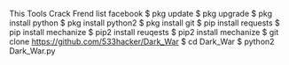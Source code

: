 This Tools Crack Frend list facebook
$ pkg update
$ pkg upgrade
$ pkg install python
$ pkg install python2 
$ pkg install git
$ pip install requests
$ pip install mechanize
$ pip2 install reuqests
$ pip2 install mechanize
$ git clone https://github.com/533hacker/Dark_War
$ cd Dark_War
$ python2 Dark_War.py
